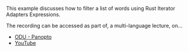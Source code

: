 This example discusses how to filter a list of words using Rust Iterator Adapters
Expressions.

The recording can be accessed as part of, a multi-language lecture, on...

  - [ODU - Panopto](https://odu.hosted.panopto.com/Panopto/Pages/Viewer.aspx?id=c6f691ad-b968-4930-8b4b-b3170124e5f3)
  - [YouTube](./)
